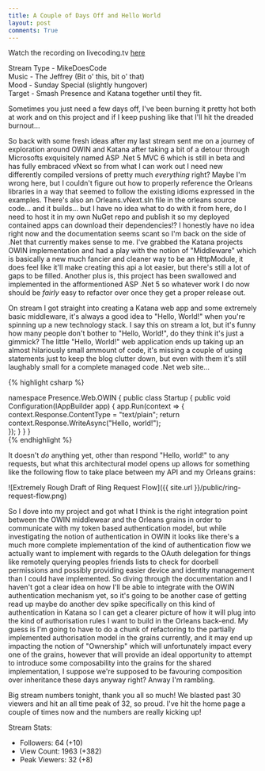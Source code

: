 ```yaml
---
title: A Couple of Days Off and Hello World
layout: post
comments: True
---
```


Watch the recording on livecoding.tv [here](https://www.livecoding.tv/video/mikedoescode-owin-katana-whaaaaaa/)  

Stream Type - MikeDoesCode  
Music - The Jeffrey (Bit o' this, bit o' that)   
Mood - Sunday Special (slightly hungover)  
Target - Smash Presence and Katana together until they fit.  

Sometimes you just need a few days off, I've been burning it pretty hot both at work and on this project and if I keep pushing like that I'll hit the dreaded burnout...

So back with some fresh ideas after my last stream sent me on a journey of exploration around OWIN and Katana after taking a bit of a detour through Microsofts exquisitely named ASP .Net 5 MVC 6 which is still in beta and has fully embraced vNext so from what I can work out I need new differently compiled versions of pretty much *everything* right? Maybe I'm wrong here, but I couldn't figure out how to properly reference the Orleans libraries in a way that seemed to follow the existing idioms expressed in the examples. There's also an Orleans.vNext.sln file in the orleans source code... and it builds... but I have no idea what to do with it from here, do I need to host it in my own NuGet repo and publish it so my deployed contained apps can download their dependencies!? I honestly have no idea right now and the documentation seems scant so I'm back on the side of .Net that currently makes sense to me. I've grabbed the Katana projects OWIN implementation and had a play with the notion of "Middleware" which is basically a new much fancier and cleaner way to be an HttpModule, it does feel like it'll make creating this api a lot easier, but there's still a lot of gaps to be filled. Another plus is, this project has been swallowed and implemented in the afformentioned ASP .Net 5 so whatever work I do now should be *fairly* easy to refactor over once they get a proper release out.

On stream I got straight into creating a Katana web app and some extremely basic middleware, it's always a good idea to "Hello, World!" when you're spinning up a new technology stack. I say this on stream a lot, but it's funny how many people don't bother to "Hello, World!", do they think it's just a gimmick? The little "Hello, World!" web application ends up taking up an almost hilariously small ammount of code, it's missing a couple of using statements just to keep the blog clutter down, but even with them it's still laughably small for a complete managed code .Net web site... 

{% highlight csharp %}

namespace Presence.Web.OWIN
{
    public class Startup
    {
        public void Configuration(IAppBuilder app)
        {
            app.Run(context =>
            {                
                context.Response.ContentType = "text/plain";
                return context.Response.WriteAsync("Hello, world!");                
            });
        }
    }
}       
{% endhighlight %}

It doesn't *do* anything yet, other than respond "Hello, world!" to any requests, but what this architectural model opens up allows for something like the following flow to take place between my API and my Orleans grains:

![Extremely Rough Draft of Ring Request Flow]({{ site.url }}/public/ring-request-flow.png)

So I dove into my project and got what I think is the right integration point between the OWIN middlewear and the Orleans grains in order to communicate with my token based authentication model, but while investigating the notion of authentication in OWIN it looks like there's a much more complete implementation of the kind of authentication flow we actually want to implement with regards to the OAuth delegation for things like remotely querying peoples friends lists to check for doorbell permissions and possibly providing easier device and identity management than I could have implemented. So diving through the documentation and I haven't got a clear idea on how I'll be able to integrate with the OWIN authentication mechanism yet, so it's going to be another case of getting read up maybe do another dev spike specifically on this kind of authentication in Katana so I can get a clearer picture of how it will plug into the kind of authorisation rules I want to build in the Orleans back-end. My guess is I'm going to have to do a chunk of refactoring to the partially implemented authorisation model in the grains currently, and it may end up impacting the notion of "Ownership" which will unfortunately impact every one of the grains, however that will provide an ideal opportunity to attempt to introduce some composability into the grains for the shared implementation, I suppose we're supposed to be favouring composition over inheritance these days anyway right? Anway I'm rambling. 

Big stream numbers tonight, thank you all so much! We blasted past 30 viewers and hit an all time peak of 32, so proud. I've hit the home page a couple of times now and the numbers are really kicking up!

Stream Stats:  
 - Followers: 64 (+10)   
 - View Count: 1963 (+382)    
 - Peak Viewers: 32 (+8)  